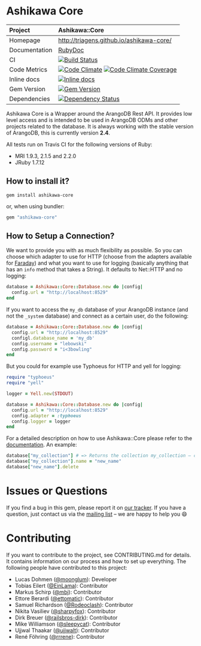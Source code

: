 # Ashikawa Core

| Project         | Ashikawa::Core
|:----------------|:--------------------------------------------------
| Homepage        | http://triagens.github.io/ashikawa-core/
| Documentation   | [RubyDoc](http://www.rubydoc.info/gems/ashikawa-core)
| CI              | [![Build Status](http://img.shields.io/travis/triAGENS/ashikawa-core.svg)](http://travis-ci.org/triAGENS/ashikawa-core)
| Code Metrics    | [![Code Climate](http://img.shields.io/codeclimate/github/triAGENS/ashikawa-core.svg)](https://codeclimate.com/github/triAGENS/ashikawa-core) [![Code Climate Coverage](http://img.shields.io/codeclimate/coverage/github/triAGENS/ashikawa-core.svg)](https://codeclimate.com/github/triAGENS/ashikawa-core)
| Inline docs     | [![Inline docs](http://inch-ci.org/github/triAGENS/ashikawa-core.svg)](http://inch-ci.org/github/triAGENS/ashikawa-core)
| Gem Version     | [![Gem Version](http://img.shields.io/gem/v/ashikawa-core.svg)](http://rubygems.org/gems/ashikawa-core)
| Dependencies    | [![Dependency Status](http://img.shields.io/gemnasium/triAGENS/ashikawa-core.svg)](https://gemnasium.com/triAGENS/ashikawa-core)

Ashikawa Core is a Wrapper around the ArangoDB Rest API. It provides low level access and is intended to be used in ArangoDB ODMs and other projects related to the database. It is always working with the stable version of ArangoDB, this is currently version **2.4**.

All tests run on Travis CI for the following versions of Ruby:

* MRI 1.9.3, 2.1.5 and 2.2.0
* JRuby 1.7.12

## How to install it?

```shell
gem install ashikawa-core
```

or, when using bundler:

```ruby
gem "ashikawa-core"
```

## How to Setup a Connection?

We want to provide you with as much flexibility as possible. So you can choose which adapter to use for HTTP (choose from the adapters available for [Faraday](https://github.com/lostisland/faraday)) and what you want to use for logging (basically anything that has an `info` method that takes a String). It defaults to Net::HTTP and no logging:

```ruby
database = Ashikawa::Core::Database.new do |config|
  config.url = "http://localhost:8529"
end
```

If you want to access the `my_db` database of your ArangoDB instance (and not the `_system` database) and connect as a certain user, do the following:

```ruby
database = Ashikawa::Core::Database.new do |config|
  config.url = "http://localhost:8529"
  configl.database_name = 'my_db'
  config.username = "lebowski"
  config.password = "i<3bowling"
end
```

But you could for example use Typhoeus for HTTP and yell for logging:

```ruby
require "typhoeus"
require "yell"

logger = Yell.new(STDOUT)

database = Ashikawa::Core::Database.new do |config|
  config.url = "http://localhost:8529"
  config.adapter = :typhoeus
  config.logger = logger
end
```

For a detailed description on how to use Ashikawa::Core please refer to the [documentation](http://rdoc.info/gems/ashikawa-core/frames). An example:

```ruby
database["my_collection"] # => Returns the collection my_collection – creates it, if it doesn't exist
database["my_collection"].name = "new_name"
database["new_name"].delete
```

# Issues or Questions

If you find a bug in this gem, please report it on [our tracker](https://github.com/triAGENS/ashikawa-core/issues). If you have a question, just contact us via the [mailing list](https://groups.google.com/forum/?fromgroups#!forum/ashikawa) – we are happy to help you :smile:

# Contributing

If you want to contribute to the project, see CONTRIBUTING.md for details. It contains information on our process and how to set up everything. The following people have contributed to this project:

* Lucas Dohmen ([@moonglum](https://github.com/moonglum)): Developer
* Tobias Eilert ([@EinLama](https://github.com/EinLama)): Contributor
* Markus Schirp ([@mbj](https://github.com/mbj)): Contributor
* Ettore Berardi ([@ettomatic](https://github.com/ettomatic)): Contributor
* Samuel Richardson ([@Rodeoclash](https://github.com/Rodeoclash)): Contributor
* Nikita Vasiliev ([@sharpyfox](https://github.com/sharpyfox)): Contributor
* Dirk Breuer ([@railsbros-dirk](https://github.com/railsbros-dirk)): Contributor
* Mike Williamson ([@sleepycat](https://github.com/sleepycat)): Contributor
* Ujjwal Thaakar ([@ujjwalt](https://github.com/ujjwalt)): Contributor
* René Föhring ([@rrrene](https://github.com/rrrene)): Contributor
